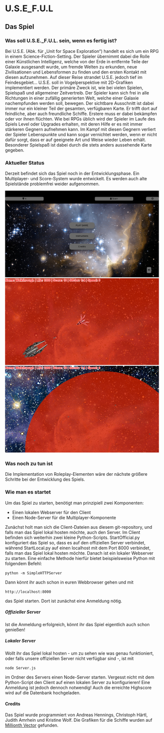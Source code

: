 # U.S.E_F.U.L

## Das Spiel

### Was soll U.S.E._F.U.L. sein, wenn es fertig ist?
Bei U.S.E. (Abk. für „Unit for Space Exploration“) handelt es sich um ein
RPG in einem Science-Fiction-Setting. Der Spieler übernimmt dabei die
Rolle einer Künstlichen Intelligenz, welche von der Erde in entfernte Teile
der Galaxie ausgesandt wurde, um fremde Welten zu erkunden, neue
Zivilisationen und Lebensformen zu finden und den ersten Kontakt mit
diesen aufzunehmen. Auf dieser Reise strandet U.S.E. jedoch tief im
Feindesgebiet...
U.S.E. soll in Vogelperspektive mit 2D-Grafiken implementiert werden. Der
primäre Zweck ist, wie bei vielen Spielen, Spielspaß und allgemeiner
Zeitvertreib. Der Spieler kann sich frei in alle Richtungen in einer zufällig
generierten Welt, welche einer Galaxie nachempfunden werden soll,
bewegen. Der sichtbare Ausschnitt ist dabei immer nur ein kleiner Teil der
gesamten, verfügbaren Karte. Er trifft dort auf feindliche, aber auch
freundliche Schiffe. Erstere muss er dabei bekämpfen oder vor ihnen
flüchten. Wie bei RPGs üblich wird der Spieler im Laufe des Spiels Level
oder Upgrades erhalten, mit deren Hilfe er es mit immer stärkeren
Gegnern aufnehmen kann. Im Kampf mit diesen Gegnern verliert der
Spieler Lebenspunkte und kann sogar vernichtet werden, wenn er nicht
dafür sorgt, dass er auf geeignete Art und Weise wieder Leben erhält.
Besonderer Spielspaß ist dabei durch die stets anders aussehende Karte
gegeben.


### Aktueller Status

Derzeit befindet sich das Spiel noch in der Entwicklungsphase. Ein Multiplayer- und Score-System wurde entwickelt.
Es werden auch alte Spielstände problemfrei weider aufgenommen.

![Bild laedt...](/docs/Menu.png?raw=1)
![Bild laedt...](/docs/Zoomed%20In%20Game.png?raw=1)
![Bild laedt...](/docs/Zoomed%20Out%20Game.png?raw=1)

### Was noch zu tun ist

Die Implementation von Roleplay-Elementen wäre der nächste größere Schritte bei der Entwicklung des Spiels.

### Wie man es startet

Um das Spiel zu starten, benötigt man prinzipiell zwei Komponenten:
- Einen lokalen Webserver für den Client
- Einen Node-Server für die Multiplayer-Komponente

Zunächst holt man sich die Client-Dateien aus diesem git-repository, und falls man das Spiel lokal hosten möchte, auch den Server.
Im Client befinden sich weiterhin zwei kleine Python-Scripts.
StartOfficial.py konfiguriert das Spiel so, dass es auf den offiziellen Server verbindet, während StartLocal.py auf einen localhost mit dem Port 8000 verbindet, falls man das Spiel lokal hosten möchte.
Danach ist ein lokaler Webserver zu starten. Eine einfache Methode hierfür bietet beispielsweise Python mit folgendem Befehl:
```
python -m SimpleHTTPServer
```
Dann könnt ihr auch schon in euren Webbrowser gehen und mit
```
http://localhost:8000
```
das Spiel starten. Dort ist zunächst eine Anmeldung nötig.
##### Offizieller Server
Ist die Anmeldung erfolgreich, könnt ihr das Spiel eigentlich auch schon genießen!

##### Lokaler Server
Wollt ihr das Spiel lokal hosten - um zu sehen wie was genau funktioniert, oder falls unsere offiziellen Server nicht verfügbar sind -, ist mit 

```
node Server.js
```
im Ordner des Servers einen Node-Server starten. Vergesst nicht mit dem Python-Script den Client auf einen lokalen Server zu konfigurieren!
Eine Anmeldung ist jedoch dennoch notwendig! Auch die erreichte Highscore wird auf die Datenbank hochgeladen.
#### Credits

Das Spiel wurde programmiert von Andreas Hennings, Christoph Härtl, Judith Amrhein und Kristine Wolf.
Die Grafiken für die Schiffe wurden auf [Millionth Vector](http://millionthvector.blogspot.de/) gefunden.
